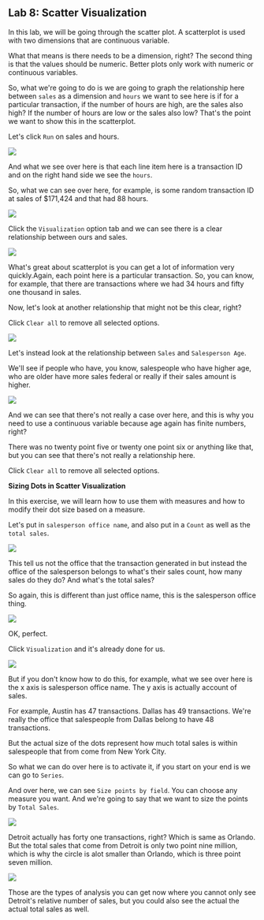 Lab 8: Scatter Visualization
----------------------------

In this lab, we will be going through the scatter plot. A scatterplot is used with two dimensions that are continuous variable.

What that means is there needs to be a dimension, right? The second thing is that the values should be numeric. Better plots only work with numeric or continuous variables.

So, what we're going to do is we are going to graph the relationship here between `sales` as a dimension and `hours` we want to see here is if for a particular transaction, if the number of hours are high, are the sales also high?
If the number of hours are low or the sales also low? That's the point we want to show this in the scatterplot.

Let's click `Run` on sales and hours.

![](./images/129.png)

And what we see over here is that each line item here is a transaction ID and on the right hand side we see the `hours`.

So, what we can see over here, for example, is some random transaction ID at sales of $171,424 and that had 88 hours.

![](./images/130.png)

Click the `Visualization` option tab and we can see there is a clear relationship between ours and sales.

![](./images/131.png)

What's great about scatterplot is you can get a lot of information very quickly.Again, each point here is a particular transaction. So, you can know, for example, that there are transactions where we had 34 hours and fifty one thousand in sales.

Now, let's look at another relationship that might not be this clear, right?

Click `Clear all` to remove all selected options.

![](./images/132.png)

Let's instead look at the relationship between `Sales` and `Salesperson Age`.

We'll see if people who have, you know, salespeople who have higher age, who are older have more sales federal or really if their sales amount is higher.

![](./images/133.png)

And we can see that there's not really a case over here, and this is why you need to use a continuous variable because age again has finite numbers, right?

There was no twenty point five or twenty one point six or anything like that, but you can see that there's not really a relationship here.

Click `Clear all` to remove all selected options.


**Sizing Dots in Scatter Visualization**

In this exercise, we will learn how to use them with measures and how to modify their dot size based on a measure.

Let's put in `salesperson office name`, and also put in a `Count` as well as the `total sales`.

![](./images/134.png)

This tell us not the office that the transaction generated in but instead the office of the salesperson belongs to what's their sales count, how many sales do they do? And what's the total sales?

So again, this is different than just office name, this is the salesperson office thing.

![](./images/135.png)

OK, perfect.

Click `Visualization` and it's already done for us.

![](./images/136.png)

But if you don't know how to do this, for example, what we see over here is the x axis is salesperson office name. The y axis is actually account of sales.

For example, Austin has 47 transactions. Dallas has 49 transactions.
We're really the office that salespeople from Dallas belong to have 48 transactions.

But the actual size of the dots represent how much total sales is within salespeople that from come from New York City.

So what we can do over here is to activate it, if you start on your end is we can go to `Series`.

And over here, we can see `Size points by field`. You can choose any measure you want. And we're going to say that we want to size the points by `Total Sales`.

![](./images/138.png)

Detroit actually has forty one transactions, right? Which is same as Orlando.
But the total sales that come from Detroit is only two point nine million, which is why the circle is alot smaller than Orlando, which is three point seven million.

![](./images/138.png)

Those are the types of analysis you can get now where you cannot only see Detroit's relative number of sales, but you could also see the actual the actual total sales as well.
